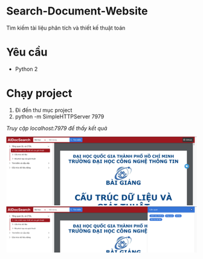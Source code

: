 # Search-Document-Website
Tìm kiếm tài liệu phân tích và thiết kế thuật toán

<h1>Yêu cầu</h1>
<ul>
    <li>Python 2</li>
</ul>


<h1>Chạy project</h1>
<ol>
    <li>Đi đến thư mục project</li>
    <li>python -m SimpleHTTPServer 7979</li>
</ol>
<p>
    <i>Truy cập localhost:7979 để thấy kết quả</i>
</p>

<img src="/static/image/overview.png">
<img src="/static/image/tags.png">




